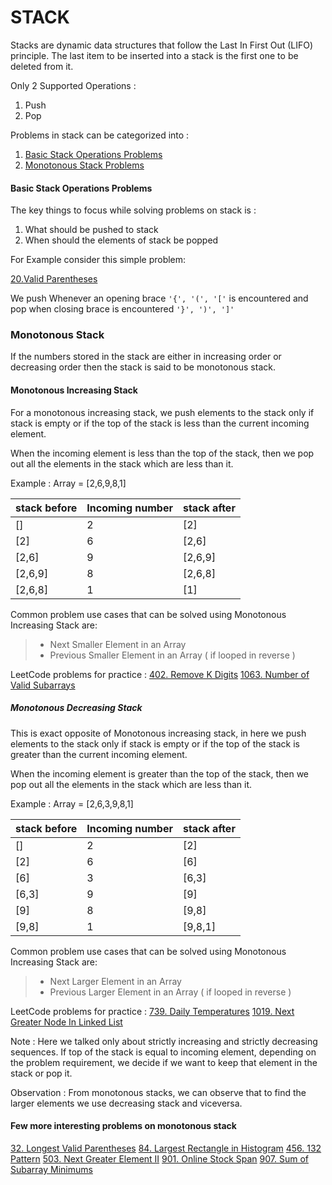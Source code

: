 # STACK
Stacks are dynamic data structures that follow the Last In First Out (LIFO) principle. The last item to be inserted into a stack is the first one to be deleted from it.

Only 2 Supported Operations :
1. Push
2. Pop

Problems in stack can be categorized into :
1. [Basic Stack Operations Problems](#basic-stack-operations-problems)
2. [Monotonous Stack Problems](#monotonous-stack) 

#### Basic Stack Operations Problems
The key things to focus while solving problems on stack is :
1. What should be pushed to stack
2. When should the elements of stack be popped

For Example consider this simple problem:

[20.Valid Parentheses](https://leetcode.com/problems/valid-parentheses/)

We push Whenever an opening brace ``` '{', '(', '[' ``` is encountered and pop when closing brace is encountered ``` '}', ')', ']' ```

### Monotonous Stack
If the numbers stored in the stack are either in increasing order or decreasing order then the stack is said to be monotonous stack.

#### Monotonous Increasing Stack
For a monotonous increasing stack, we push elements to the stack only if stack is empty or if the top of the stack is less than the current incoming element.

When the incoming element is less than the top of the stack, then we pop out all the elements in the stack which are less than it.

Example : Array = [2,6,9,8,1]

|stack before    | Incoming number   | stack after   |
|-----------|-------|-----------|
|   []      |   2   |   [2]     |
|   [2]     |   6   |   [2,6]   |
|   [2,6]   |   9   |   [2,6,9] |
|   [2,6,9] |   8   |   [2,6,8] |
|   [2,6,8] |   1   |   [1]     |


Common problem use cases that can be solved using Monotonous Increasing Stack are:
>+ Next Smaller Element in an Array
>+ Previous Smaller Element in an Array ( if looped in reverse )

LeetCode problems for practice :
[402. Remove K Digits](https://leetcode.com/problems/remove-k-digits/)
[1063. Number of Valid Subarrays](https://leetcode.com/problems/number-of-valid-subarrays/)

##### Monotonous Decreasing Stack
This is exact opposite of Monotonous increasing stack, in here we push elements to the stack only if stack is empty or if the top of the stack is greater than the current incoming element.

When the incoming element is greater than the top of the stack, then we pop out all the elements in the stack which are less than it.

Example : Array = [2,6,3,9,8,1]

|stack before    | Incoming number   | stack after   |
|-----------|-------|-----------|
|   []      |   2   |   [2]     |
|   [2]     |   6   |   [6]     |
|   [6]     |   3   |   [6,3]   |
|   [6,3]   |   9   |   [9]     |
|   [9]     |   8   |   [9,8]   |
|   [9,8]   |   1   |   [9,8,1] |

Common problem use cases that can be solved using Monotonous Increasing Stack are:

>+ Next Larger Element in an Array
>+ Previous Larger Element in an Array ( if looped in reverse )


LeetCode problems for practice :
[739. Daily Temperatures](https://leetcode.com/problems/daily-temperatures/)
[1019. Next Greater Node In Linked List](https://leetcode.com/problems/next-greater-node-in-linked-list/)

Note : Here we talked only about strictly increasing and strictly decreasing sequences. If top of the stack is equal to incoming element, depending on the problem requirement, we decide if we want to keep that element in the stack or pop it.

Observation : From monotonous stacks, we can observe that to find the larger elements we use decreasing stack and viceversa.

#### Few more interesting problems on monotonous stack
[32. Longest Valid Parentheses](https://leetcode.com/problems/longest-valid-parentheses/)
[84. Largest Rectangle in Histogram](https://leetcode.com/problems/largest-rectangle-in-histogram/)
[456. 132 Pattern](https://leetcode.com/problems/132-pattern/)
[503. Next Greater Element II](https://leetcode.com/problems/next-greater-element-ii/)
[901. Online Stock Span](https://leetcode.com/problems/online-stock-span/)
[907. Sum of Subarray Minimums](https://leetcode.com/problems/sum-of-subarray-minimums/)
